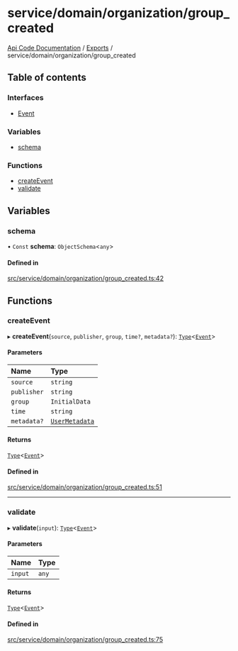 # service/domain/organization/group\_created
 
[Api Code Documentation](../README.md) / [Exports](../modules.md) / service/domain/organization/group\_created

## Table of contents

### Interfaces

- [Event](../interfaces/service_domain_organization_group_created.Event.md)

### Variables

- [schema](service_domain_organization_group_created.md#schema)

### Functions

- [createEvent](service_domain_organization_group_created.md#createevent)
- [validate](service_domain_organization_group_created.md#validate)

## Variables

### schema

• `Const` **schema**: `ObjectSchema`\<`any`\>

#### Defined in

[src/service/domain/organization/group_created.ts:42](https://github.com/openkfw/TruBudget/blob/d2b440c/api/src/service/domain/organization/group_created.ts#L42)

## Functions

### createEvent

▸ **createEvent**(`source`, `publisher`, `group`, `time?`, `metadata?`): [`Type`](result.md#type)\<[`Event`](../interfaces/service_domain_organization_group_created.Event.md)\>

#### Parameters

| Name | Type |
| :------ | :------ |
| `source` | `string` |
| `publisher` | `string` |
| `group` | `InitialData` |
| `time` | `string` |
| `metadata?` | [`UserMetadata`](service_domain_metadata.md#usermetadata) |

#### Returns

[`Type`](result.md#type)\<[`Event`](../interfaces/service_domain_organization_group_created.Event.md)\>

#### Defined in

[src/service/domain/organization/group_created.ts:51](https://github.com/openkfw/TruBudget/blob/d2b440c/api/src/service/domain/organization/group_created.ts#L51)

___

### validate

▸ **validate**(`input`): [`Type`](result.md#type)\<[`Event`](../interfaces/service_domain_organization_group_created.Event.md)\>

#### Parameters

| Name | Type |
| :------ | :------ |
| `input` | `any` |

#### Returns

[`Type`](result.md#type)\<[`Event`](../interfaces/service_domain_organization_group_created.Event.md)\>

#### Defined in

[src/service/domain/organization/group_created.ts:75](https://github.com/openkfw/TruBudget/blob/d2b440c/api/src/service/domain/organization/group_created.ts#L75)
